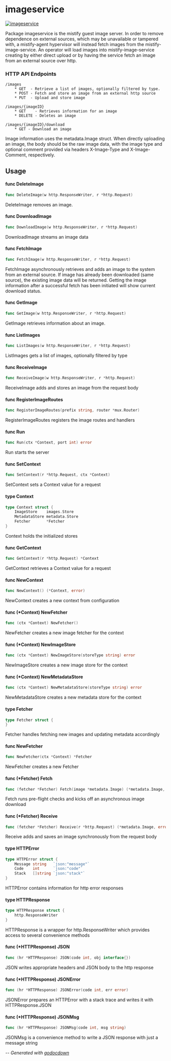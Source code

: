 # imageservice

[![imageservice](https://godoc.org/github.com/mistifyio/mistify-image-service?status.png)](https://godoc.org/github.com/mistifyio/mistify-image-service)

Package imageservice is the mistify guest image server. In order to remove
dependence on external sources, which may be unavailable or tampered with, a
mistify-agent hypervisor will instead fetch images from the
mistify-image-service. An operator will load images into mistify-image-service
creating by either direct upload or by having the service fetch an image from an
external source over http.

### HTTP API Endpoints

    /images
    	* GET  - Retrieve a list of images, optionally filtered by type.
    	* POST - Fetch and store an image from an external http source
    	* PUT  - Upload and store image

    /images/{imageID}
    	* GET    - Retrieves information for an image
    	* DELETE - Deletes an image

    /images/{imageID}/download
    	* GET - Download an image

Image information uses the metadata.Image struct. When directly uploading an
image, the body should be the raw image data, with the image type and optional
comment provided via headers X-Image-Type and X-Image-Comment, respectively.

## Usage

#### func  DeleteImage

```go
func DeleteImage(w http.ResponseWriter, r *http.Request)
```
DeleteImage removes an image.

#### func  DownloadImage

```go
func DownloadImage(w http.ResponseWriter, r *http.Request)
```
DownloadImage streams an image data

#### func  FetchImage

```go
func FetchImage(w http.ResponseWriter, r *http.Request)
```
FetchImage asynchronously retrieves and adds an image to the system from an
external source. If image has already been downloaded (same source), the
existing image data will be returned. Getting the image information after a
successful fetch has been initiated will show current download status.

#### func  GetImage

```go
func GetImage(w http.ResponseWriter, r *http.Request)
```
GetImage retrieves information about an image.

#### func  ListImages

```go
func ListImages(w http.ResponseWriter, r *http.Request)
```
ListImages gets a list of images, optionally filtered by type

#### func  ReceiveImage

```go
func ReceiveImage(w http.ResponseWriter, r *http.Request)
```
ReceiveImage adds and stores an image from the request body

#### func  RegisterImageRoutes

```go
func RegisterImageRoutes(prefix string, router *mux.Router)
```
RegisterImageRoutes registers the image routes and handlers

#### func  Run

```go
func Run(ctx *Context, port int) error
```
Run starts the server

#### func  SetContext

```go
func SetContext(r *http.Request, ctx *Context)
```
SetContext sets a Context value for a request

#### type Context

```go
type Context struct {
	ImageStore    images.Store
	MetadataStore metadata.Store
	Fetcher       *Fetcher
}
```

Context holds the initialized stores

#### func  GetContext

```go
func GetContext(r *http.Request) *Context
```
GetContext retrieves a Context value for a request

#### func  NewContext

```go
func NewContext() (*Context, error)
```
NewContext creates a new context from configuration

#### func (*Context) NewFetcher

```go
func (ctx *Context) NewFetcher()
```
NewFetcher creates a new image fetcher for the context

#### func (*Context) NewImageStore

```go
func (ctx *Context) NewImageStore(storeType string) error
```
NewImageStore creates a new image store for the context

#### func (*Context) NewMetadataStore

```go
func (ctx *Context) NewMetadataStore(storeType string) error
```
NewMetadataStore creates a new metadata store for the context

#### type Fetcher

```go
type Fetcher struct {
}
```

Fetcher handles fetching new images and updating metadata accordingly

#### func  NewFetcher

```go
func NewFetcher(ctx *Context) *Fetcher
```
NewFetcher creates a new Fetcher

#### func (*Fetcher) Fetch

```go
func (fetcher *Fetcher) Fetch(image *metadata.Image) (*metadata.Image, error)
```
Fetch runs pre-flight checks and kicks off an asynchronous image download

#### func (*Fetcher) Receive

```go
func (fetcher *Fetcher) Receive(r *http.Request) (*metadata.Image, error)
```
Receive adds and saves an image synchronously from the request body

#### type HTTPError

```go
type HTTPError struct {
	Message string   `json:"message"`
	Code    int      `json:"code"`
	Stack   []string `json:"stack"`
}
```

HTTPError contains information for http error responses

#### type HTTPResponse

```go
type HTTPResponse struct {
	http.ResponseWriter
}
```

HTTPResponse is a wrapper for http.ResponseWriter which provides access to
several convenience methods

#### func (*HTTPResponse) JSON

```go
func (hr *HTTPResponse) JSON(code int, obj interface{})
```
JSON writes appropriate headers and JSON body to the http response

#### func (*HTTPResponse) JSONError

```go
func (hr *HTTPResponse) JSONError(code int, err error)
```
JSONError prepares an HTTPError with a stack trace and writes it with
HTTPResponse.JSON

#### func (*HTTPResponse) JSONMsg

```go
func (hr *HTTPResponse) JSONMsg(code int, msg string)
```
JSONMsg is a convenience method to write a JSON response with just a message
string

--
*Generated with [godocdown](https://github.com/robertkrimen/godocdown)*
